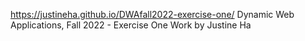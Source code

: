 https://justineha.github.io/DWAfall2022-exercise-one/
Dynamic Web Applications, Fall 2022 - Exercise One
Work by Justine Ha
